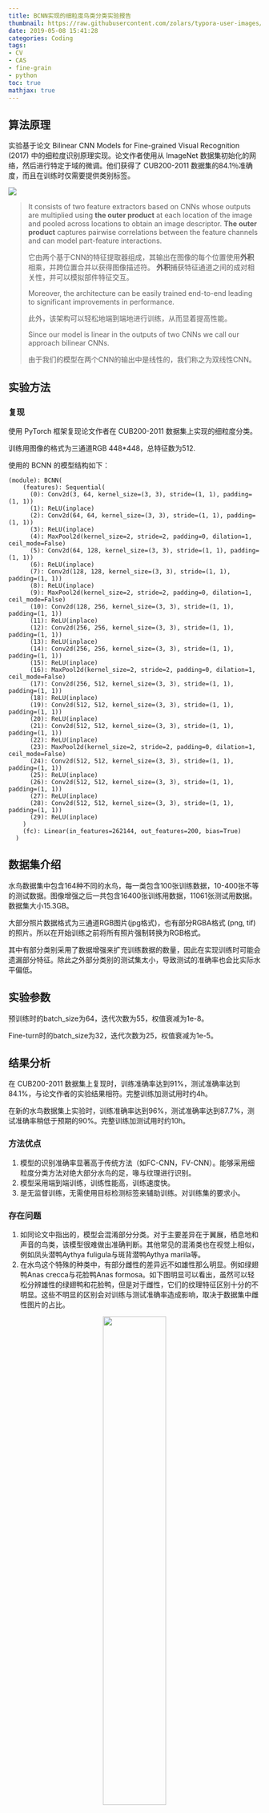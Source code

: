 ```yaml
---
title: BCNN实现的细粒度鸟类分类实验报告
thumbnail: https://raw.githubusercontent.com/zolars/typora-user-images/master/20190719090608.jpg
date: 2019-05-08 15:41:28
categories: Coding
tags:
- CV
- CAS
- fine-grain
- python
toc: true
mathjax: true
---
```


## 算法原理

实验基于论文 Bilinear CNN Models for Fine-grained Visual Recognition (2017) 中的细粒度识别原理实现。论文作者使用从 ImageNet 数据集初始化的网络，然后进行特定于域的微调。他们获得了 CUB200-2011 数据集的84.1％准确度，而且在训练时仅需要提供类别标签。

<!--more-->

<img src="https://raw.githubusercontent.com/zolars/typora-user-images/master/20190719090610.jpg"/>

> It consists of two feature extractors based on CNNs whose outputs are multiplied using **the outer product** at each location of the image and pooled across locations to obtain an image descriptor. **The outer product** captures pairwise correlations between the feature channels and can model part-feature interactions.
>
> 它由两个基于CNN的特征提取器组成，其输出在图像的每个位置使用**外积**相乘，并跨位置合并以获得图像描述符。 **外积**捕获特征通道之间的成对相关性，并可以模拟部件特征交互。
>
> Moreover, the architecture can be easily trained end-to-end leading to significant improvements in performance.
>
> 此外，该架构可以轻松地端到端地进行训练，从而显着提高性能。
>
> Since our model is linear in the outputs of two CNNs we call our approach bilinear CNNs.
>
> 由于我们的模型在两个CNN的输出中是线性的，我们称之为双线性CNN。

## 实验方法

### 复现

使用 PyTorch 框架复现论文作者在 CUB200-2011 数据集上实现的细粒度分类。

训练用图像的格式为三通道RGB 448*448，总特征数为512.

使用的 BCNN 的模型结构如下：

```
(module): BCNN(
    (features): Sequential(
      (0): Conv2d(3, 64, kernel_size=(3, 3), stride=(1, 1), padding=(1, 1))
      (1): ReLU(inplace)
      (2): Conv2d(64, 64, kernel_size=(3, 3), stride=(1, 1), padding=(1, 1))
      (3): ReLU(inplace)
      (4): MaxPool2d(kernel_size=2, stride=2, padding=0, dilation=1, ceil_mode=False)
      (5): Conv2d(64, 128, kernel_size=(3, 3), stride=(1, 1), padding=(1, 1))
      (6): ReLU(inplace)
      (7): Conv2d(128, 128, kernel_size=(3, 3), stride=(1, 1), padding=(1, 1))
      (8): ReLU(inplace)
      (9): MaxPool2d(kernel_size=2, stride=2, padding=0, dilation=1, ceil_mode=False)
      (10): Conv2d(128, 256, kernel_size=(3, 3), stride=(1, 1), padding=(1, 1))
      (11): ReLU(inplace)
      (12): Conv2d(256, 256, kernel_size=(3, 3), stride=(1, 1), padding=(1, 1))
      (13): ReLU(inplace)
      (14): Conv2d(256, 256, kernel_size=(3, 3), stride=(1, 1), padding=(1, 1))
      (15): ReLU(inplace)
      (16): MaxPool2d(kernel_size=2, stride=2, padding=0, dilation=1, ceil_mode=False)
      (17): Conv2d(256, 512, kernel_size=(3, 3), stride=(1, 1), padding=(1, 1))
      (18): ReLU(inplace)
      (19): Conv2d(512, 512, kernel_size=(3, 3), stride=(1, 1), padding=(1, 1))
      (20): ReLU(inplace)
      (21): Conv2d(512, 512, kernel_size=(3, 3), stride=(1, 1), padding=(1, 1))
      (22): ReLU(inplace)
      (23): MaxPool2d(kernel_size=2, stride=2, padding=0, dilation=1, ceil_mode=False)
      (24): Conv2d(512, 512, kernel_size=(3, 3), stride=(1, 1), padding=(1, 1))
      (25): ReLU(inplace)
      (26): Conv2d(512, 512, kernel_size=(3, 3), stride=(1, 1), padding=(1, 1))
      (27): ReLU(inplace)
      (28): Conv2d(512, 512, kernel_size=(3, 3), stride=(1, 1), padding=(1, 1))
      (29): ReLU(inplace)
    )
    (fc): Linear(in_features=262144, out_features=200, bias=True)
  )
```

## 数据集介绍

水鸟数据集中包含164种不同的水鸟，每一类包含100张训练数据，10-400张不等的测试数据。图像增强之后一共包含16400张训练用数据，11061张测试用数据。数据集大小15.3GB。

大部分照片数据格式为三通道RGB图片(jpg格式)，也有部分RGBA格式 (png, tif) 的照片。所以在开始训练之前将所有照片强制转换为RGB格式。

其中有部分类别采用了数据增强来扩充训练数据的数量，因此在实现训练时可能会遗漏部分特征。除此之外部分类别的测试集太小，导致测试的准确率也会比实际水平偏低。

## 实验参数

预训练时的batch_size为64，迭代次数为55，权值衰减为1e-8。

Fine-turn时的batch_size为32，迭代次数为25，权值衰减为1e-5。

## 结果分析

在 CUB200-2011 数据集上复现时，训练准确率达到91%，测试准确率达到84.1%，与论文作者的实验结果相符。完整训练加测试用时约4h。

在新的水鸟数据集上实验时，训练准确率达到96%，测试准确率达到87.7%，测试准确率稍低于预期的90%。完整训练加测试用时约10h。

### 方法优点

1. 模型的识别准确率显著高于传统方法（如FC-CNN，FV-CNN）。能够采用细粒度分类方法对绝大部分水鸟的足，喙与纹理进行识别。
2. 模型采用端到端训练，训练性能高，训练速度快。
3. 是无监督训练，无需使用目标检测标签来辅助训练。对训练集的要求小。

### 存在问题

1. 如同论文中指出的，模型会混淆部分分类。对于主要差异在于翼展，栖息地和声音的鸟类，该模型很难做出准确判断。其他常见的混淆类也在视觉上相似，例如凤头潜鸭Aythya fuligula与斑背潜鸭Aythya marila等。
2. 在水鸟这个特殊的种类中，有部分雌性的差异远不如雄性那么明显。例如绿翅鸭Anas crecca与花脸鸭Anas formosa。如下图明显可以看出，虽然可以轻松分辨雄性的绿翅鸭和花脸鸭，但是对于雌性，它们的纹理特征区别十分的不明显。这些不明显的区别会对训练与测试准确率造成影响，取决于数据集中雌性图片的占比。

<div align="center"><img src="https://raw.githubusercontent.com/zolars/typora-user-images/master/20190719090609.jpg" width="50%"/></div>

<p align="center">figure1. 雌雄绿翅鸭的特征</p>

<div align="center"><img src="https://raw.githubusercontent.com/zolars/typora-user-images/master/20190719090608.jpg" width="50%"/></div>

<p align="center">figure2. 雌雄花脸鸭的特征</p>

1. 部分分类的数据集缺乏典型性或数量太少，例如普通鸬鹚与海鸬鹚。这会造成模型的判断困难。

## 优化方案设想

1. 在使用模型识别鸟类时，将模型持续的载入内存，可以节省搭建模型的时间消耗。
2. 对于存在问题中第二项，我认为可以将雌雄数据做一定的分类。在训练的时候，也将雄鸟和雌鸟视作两类。分别去提取它们的特征点，将会显著的提升模型的识别成功率。
3. 适当的增加数据集的数量，填补某些分类数据量太少的问题。

> ## Reference
>
> 1. Lin T Y, RoyChowdhury A, Maji S. Bilinear cnn models for fine-grained visual recognition[C]//Proceedings of the IEEE international conference on computer vision. 2015: 1449-1457.